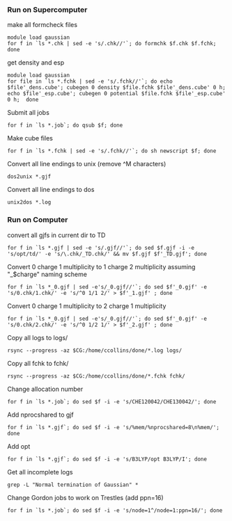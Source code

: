 ### Run on Supercomputer ###

make all formcheck files

    module load gaussian
    for f in `ls *.chk | sed -e 's/.chk//'`; do formchk $f.chk $f.fchk; done


get density and esp

    module load gaussian
    for file in `ls *.fchk | sed -e 's/.fchk//'`; do echo $file'_dens.cube'; cubegen 0 density $file.fchk $file'_dens.cube' 0 h; echo $file'_esp.cube'; cubegen 0 potential $file.fchk $file'_esp.cube' 0 h;  done


Submit all jobs

    for f in `ls *.job`; do qsub $f; done


Make cube files

    for f in `ls *.fchk | sed -e 's/.fchk//'`; do sh newscript $f; done


Convert all line endings to unix (remove ^M characters)

    dos2unix *.gjf


Convert all line endings to dos

    unix2dos *.log


### Run on Computer ###

convert all gjfs in current dir to TD

    for f in `ls *.gjf | sed -e 's/.gjf//'`; do sed $f.gjf -i -e 's/opt/td/' -e 's/\.chk/_TD.chk/' && mv $f.gjf $f'_TD.gjf'; done


Convert 0 charge 1 multiplicity to 1 charge 2 multiplicity assuming "_$charge" naming scheme

    for f in `ls *_0.gjf | sed -e's/_0.gjf//'`; do sed $f'_0.gjf' -e 's/0.chk/1.chk/' -e 's/^0 1/1 2/' > $f'_1.gjf' ; done


Convert 0 charge 1 multiplicity to 2 charge 1 multiplicity

    for f in `ls *_0.gjf | sed -e's/_0.gjf//'`; do sed $f'_0.gjf' -e 's/0.chk/2.chk/' -e 's/^0 1/2 1/' > $f'_2.gjf' ; done


Copy all logs to logs/

    rsync --progress -az $CG:/home/ccollins/done/*.log logs/


Copy all fchk to fchk/

    rsync --progress -az $CG:/home/ccollins/done/*.fchk fchk/


Change allocation number

    for f in `ls *.job`; do sed $f -i -e 's/CHE120042/CHE130042/'; done


Add nprocshared to gjf

    for f in `ls *.gjf`; do sed $f -i -e 's/%mem/%nprocshared=8\n%mem/'; done


Add opt

    for f in `ls *.gjf`; do sed $f -i -e 's/B3LYP/opt B3LYP/I'; done


Get all incomplete logs

    grep -L "Normal termination of Gaussian" *


Change Gordon jobs to work on Trestles (add ppn=16)

    for f in `ls *.job`; do sed $f -i -e 's/node=1^/node=1:ppn=16/'; done
